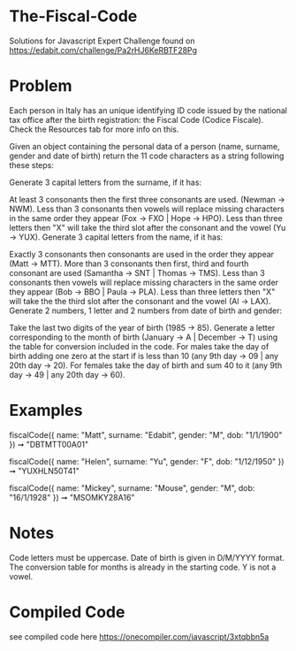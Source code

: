 # The-Fiscal-Code
Solutions for Javascript Expert Challenge found on https://edabit.com/challenge/Pa2rHJ6KeRBTF28Pg

# Problem
Each person in Italy has an unique identifying ID code issued by the national tax office after the birth registration: the Fiscal Code (Codice Fiscale). Check the Resources tab for more info on this.

Given an object containing the personal data of a person (name, surname, gender and date of birth) return the 11 code characters as a string following these steps:

Generate 3 capital letters from the surname, if it has:

At least 3 consonants then the first three consonants are used. (Newman -> NWM).
Less than 3 consonants then vowels will replace missing characters in the same order they appear (Fox -> FXO | Hope -> HPO).
Less than three letters then "X" will take the third slot after the consonant and the vowel (Yu -> YUX).
Generate 3 capital letters from the name, if it has:

Exactly 3 consonants then consonants are used in the order they appear (Matt -> MTT).
More than 3 consonants then first, third and fourth consonant are used (Samantha -> SNT | Thomas -> TMS).
Less than 3 consonants then vowels will replace missing characters in the same order they appear (Bob -> BBO | Paula -> PLA).
Less than three letters then "X" will take the the third slot after the consonant and the vowel (Al -> LAX).
Generate 2 numbers, 1 letter and 2 numbers from date of birth and gender:

Take the last two digits of the year of birth (1985 -> 85).
Generate a letter corresponding to the month of birth (January -> A | December -> T) using the table for conversion included in the code.
For males take the day of birth adding one zero at the start if is less than 10 (any 9th day -> 09 | any 20th day -> 20).
For females take the day of birth and sum 40 to it (any 9th day -> 49 | any 20th day -> 60).

# Examples
fiscalCode({
  name: "Matt",
  surname: "Edabit",
  gender: "M",
  dob: "1/1/1900"
}) ➞ "DBTMTT00A01"

fiscalCode({
  name: "Helen",
  surname: "Yu",
  gender: "F",
  dob: "1/12/1950"
}) ➞ "YUXHLN50T41"

fiscalCode({
  name: "Mickey",
  surname: "Mouse",
  gender: "M",
  dob: "16/1/1928"
}) ➞ "MSOMKY28A16"


# Notes
Code letters must be uppercase.
Date of birth is given in D/M/YYYY format.
The conversion table for months is already in the starting code.
Y is not a vowel.

# Compiled Code
see compiled code here https://onecompiler.com/javascript/3xtqbbn5a

